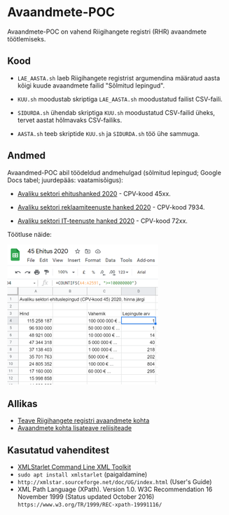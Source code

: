 # Avaandmete-POC

Avaandmete-POC on vahend Riigihangete registri (RHR) avaandmete töötlemiseks.

## Kood

- `LAE_AASTA.sh` laeb Riigihangete registrist argumendina määratud aasta kõigi
kuude avaandmete failid "Sõlmitud lepingud".

- `KUU.sh` moodustab skriptiga `LAE_AASTA.sh` moodustatud failist CSV-faili.

- `SIDURDA.sh` ühendab skriptiga `KUU.sh` moodustatud CSV-failid üheks, tervet
aastat hõlmavaks CSV-failiks.

- `AASTA.sh` teeb skriptide `KUU.sh` ja `SIDURDA.sh` töö ühe sammuga.

## Andmed

Avaandmed-POC abil töödeldud andmehulgad (sõlmitud lepingud; Google Docs tabel;
juurdepääs: vaatamisõigus):

- [Avaliku sektori ehitushanked 2020](https://docs.google.com/spreadsheets/d/1Ajj3IH5GMpa12wEFf53G62xtkWT0__N8fv3bMXF_O54/edit?usp=sharing) - CPV-kood 45xx.

- [Avaliku sektori reklaamiteenuste hanked 2020](https://docs.google.com/spreadsheets/d/14HpEADBOvm571V1TVrQMp1bUdui23e9ObggEzR5bJCw/edit?usp=sharing) - CPV-kood 7934.

- [Avaliku sektori IT-teenuste hanked 2020](https://docs.google.com/spreadsheets/d/199FBDvMDKyIWTbPbE8EPhr5sHBfRtZufusevGoyIyxU/edit?usp=sharing) - CPV-kood 72xx.

Töötluse näide:

![](img/KUVA_01.png)

## Allikas

- [Teave Riigihangete registri avaandmete kohta](https://riigihanked.riik.ee/rhr-web/#/open-data)
- [Avaandmete kohta lisateave reliisiteade](https://www.rahandusministeerium.ee/sites/default/files/erhri_versioon_4.6_tootes_12.08.2020.pdf)

## Kasutatud vahenditest

- [XMLStarlet Command Line XML Toolkit](http://xmlstar.sourceforge.net/overview.php)
- `sudo apt install xmlstarlet`  (paigaldamine)
- `http://xmlstar.sourceforge.net/doc/UG/index.html`  (User's Guide)
- XML Path Language (XPath). Version 1.0. W3C Recommendation 16 November 1999 (Status updated October 2016) `https://www.w3.org/TR/1999/REC-xpath-19991116/` 
